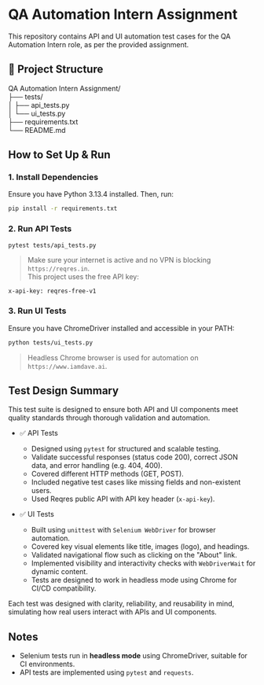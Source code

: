 # QA Automation Intern Assignment

This repository contains API and UI automation test cases for the QA Automation Intern role, as per the provided assignment.

## 📁 Project Structure

QA Automation Intern Assignment/                             
├── tests/                                                                  
│   ├── api_tests.py      
│   └── ui_tests.py        
├── requirements.txt       
└── README.md              


## How to Set Up & Run

### 1. Install Dependencies

Ensure you have Python 3.13.4 installed. Then, run:

```bash
pip install -r requirements.txt
```

### 2. Run API Tests

```bash
pytest tests/api_tests.py
```

> Make sure your internet is active and no VPN is blocking `https://reqres.in`.  
> This project uses the free API key:
```http
x-api-key: reqres-free-v1
```

### 3. Run UI Tests

Ensure you have ChromeDriver installed and accessible in your PATH:

```bash
python tests/ui_tests.py
```

> Headless Chrome browser is used for automation on `https://www.iamdave.ai`.


## Test Design Summary

This test suite is designed to ensure both API and UI components meet quality standards through thorough validation and automation.

- ✅ API Tests
    - Designed using `pytest` for structured and scalable testing.
    - Validate successful responses (status code 200), correct JSON data, and error handling (e.g. 404, 400).
    - Covered different HTTP methods (GET, POST).
    - Included negative test cases like missing fields and non-existent users.
    - Used Reqres public API with API key header (`x-api-key`).

- ✅ UI Tests
    - Built using `unittest` with `Selenium WebDriver` for browser automation.
    - Covered key visual elements like title, images (logo), and headings.
    - Validated navigational flow such as clicking on the "About" link.
    - Implemented visibility and interactivity checks with `WebDriverWait` for dynamic content.
    - Tests are designed to work in headless mode using Chrome for CI/CD compatibility.

Each test was designed with clarity, reliability, and reusability in mind, simulating how real users interact with APIs and UI components.

## Notes

- Selenium tests run in **headless mode** using ChromeDriver, suitable for CI environments.
- API tests are implemented using `pytest` and `requests`.
